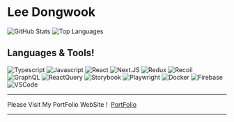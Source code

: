 # Lee Dongwook
![GitHub Stats](https://github-readme-stats.vercel.app/api?username=Lee-Dongwook&theme=tokyonight)
![Top Languages](https://github-readme-stats.vercel.app/api/top-langs/?username=Lee-Dongwook&layout=compact&theme=tokyonight)



## Languages & Tools!
![Typescript](https://img.shields.io/badge/Typescript-0066CC?style=flat-square&logo=Typescript&logoColor=white)
![Javascript](https://img.shields.io/badge/Javascript-FFFF00?style=flat-square&logo=Javascript&logoColor=black) 
![React](https://img.shields.io/badge/React-0066CC?style=flat-square&logo=React&logoColor=white)
![Next.JS](https://img.shields.io/badge/Next-000000?style=flat-square&logo=Next.JS&logoColor=white)
![Redux](https://img.shields.io/badge/redux-8B00FF?style=flat-square&logo=redux&logoColor=white)
![Recoil](https://img.shields.io/badge/recoil-0000FF?style=flat-square&logo=recoil&logoColor=white)
![GraphQL](https://img.shields.io/badge/graphql-FFFFD0?style=flat-square&logo=graphql&logoColor=pink)
![ReactQuery](https://img.shields.io/badge/ReactQuery-FFFFFF?style=flat-square&logo=react-query&logoColor=black)
![Storybook](https://img.shields.io/badge/StoryBook-FF3399?style=flat-square&logo=Storybook&logoColor=white)
![Playwright](https://img.shields.io/badge/Playwright-000000?style=flat-square&logo=Playwright&logoColor=white)
![Docker](https://img.shields.io/badge/Docker-50bcdf?style=flat-square&logo=Docker&logoColor=white)
![Firebase](https://img.shields.io/badge/Firebase-FF7F00?style=flat-square&logo=Firebase&logoColor=white)
![VSCode](https://img.shields.io/badge/VSCode-67C8FF?style=flat-square&logo=VisualStudioCode&logoColor=white)
<hr />
Please Visit My PortFolio WebSite ! &nbsp;<a href="https://lee-dongwook.github.io/">PortFolio<a/>
<hr />

